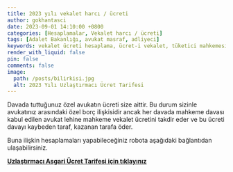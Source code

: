 ```yaml
---
title: 2023 yılı vekalet harcı / ücreti
author: gokhantasci
date: 2023-09-01 14:10:00 +0800
categories: [Hesaplamalar, Vekalet harcı / ücreti]
tags: [Adalet Bakanlığı, avukat masraf, adliyeci]
keywords: vekalet ücreti hesaplama, ücret-i vekalet, tüketici mahkemesi vekalet ücreti hesaplama, asliye hukuk vekalet ücreti, iş mahkemesi vekalet ücreti, adliyeci, avukat ücreti, avukat harcı hesaplama
render_with_liquid: false
pin: false
comments: false
image:
  path: /posts/bilirkisi.jpg
  alt: 2023 Yılı Uzlaştırmacı Ücret Tarifesi
---
```


Davada tuttuğunuz özel avukatın ücreti size aittir. Bu durum sizinle avukatınız arasındaki özel borç ilişkisidir ancak her davada mahkeme davası kabul edilen avukat lehine mahkeme vekalet ücretini takdir eder ve bu ücreti davayı kaybeden taraf, kazanan tarafa öder.

Buna ilişkin hesaplamaları yapabileceğiniz robota aşağıdaki bağlantıdan ulaşabilirsiniz.


[**Uzlaştırmacı Asgari Ücret Tarifesi için tıklayınız**](https://adliyeci.com.tr/nispivekalet/)
